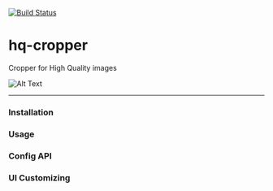 [![Build Status](https://travis-ci.org/isalikov/hq-cropper.svg?branch=main)](https://travis-ci.org/isalikov/hq-cropper)


# hq-cropper

Cropper for High Quality images

![Alt Text](https://github.com/isalikov/hq-cropper/blob/main/docs/example.gif?raw=true)

---

### Installation

### Usage

### Config API

### UI Customizing
